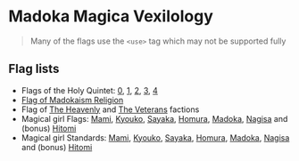 # Madoka Magica Vexilology
> Many of the flags use the `<use>` tag which may not be supported fully
## Flag lists
- Flags of the Holy Quintet: [0](flagQuintet0.svg), [1](flagQuintet1.svg), [2](flagQuintet2.svg), [3](flagQuintet3.svg), [4](flagQuintet4.svg)
- [Flag of Madokaism Religion](svg/flagMadokami.svg)
- Flag of [The Heavenly](svg/flagHeavenly.svg) and [The Veterans](svg/flagVeterans.svg) factions
- Magical girl Flags: [Mami](svg/flagMami.svg), [Kyouko](svg/flagKyouko.svg), [Sayaka](svg/flagSayaka.svg), [Homura](svg/flagHomura.svg), [Madoka](svg/flagMadoka.svg), [Nagisa](svg/flagNagisa.svg) and (bonus) [Hitomi](svg/flagHitomi.svg)
- Magical girl Standards: [Mami](svg/std_Mami.svg), [Kyouko](svg/std_Kyouko.svg), [Sayaka](svg/std_Sayaka.svg), [Homura](svg/std_Homura.svg), [Madoka](svg/std_Madoka.svg), [Nagisa](svg/std_Nagisa.svg) and (bonus) [Hitomi](svg/std_Hitomi.svg)
